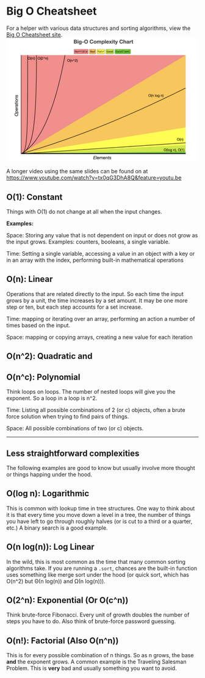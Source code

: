 # Big O Cheatsheet

For a helper with various data structures and sorting algorithms, view the [Big O Cheatsheet site](http://bigocheatsheet.com/).
![Graph of various complexities](./big_O_chart.png)

A longer video using the same slides can be found on at https://www.youtube.com/watch?v=tx0qG3DhA8Q&feature=youtu.be


## O(1): Constant
Things with O(1) do not change at all when the input changes.

**Examples:**

Space: Storing any value that is not dependent on input or does not grow as the input grows. Examples: counters, booleans, a single variable.

Time: Setting a single variable, accessing a value in an object with a key or in an array with the index, performing built-in mathematical operations

## O(n): Linear
Operations that are related directly to the input. So each time the input grows by a unit, the time increases by a set amount. It may be one more step or ten, but each step accounts for a set increase.

Time: mapping or iterating over an array, performing an action a number of times based on the input.

Space: mapping or copying arrays, creating a new value for each iteration

## O(n^2): Quadratic and
## O(n^c): Polynomial
Think loops on loops. The number of nested loops will give you the exponent. So a loop in a loop is n^2.

Time: Listing all possible combinations of 2 (or c) objects, often a brute force solution when trying to find pairs of things.

Space: All possible combinations of two (or c) objects.


---
## Less straightforward complexities
The following examples are good to know but usually involve more thought or things happing under the hood.

## O(log n): Logarithmic
This is common with lookup time in tree structures. One way to think about it is that every time you move down a level in a tree, the number of things you have left to go through roughly halves (or is cut to a third or a quarter, etc.) A binary search is a good example.

## O(n log(n)): Log Linear
In the wild, this is most common as the time that many common sorting algorithms take. If you are running a `.sort`, chances are the built-in function uses something like merge sort under the hood (or quick sort, which has O(n^2) but Θ(n log(n)) and Ω(n log(n))).

## O(2^n): Exponential (Or O(c^n))
Think brute-force Fibonacci. Every unit of growth doubles the number of steps you have to do. Also think of brute-force password guessing.

## O(n!): Factorial (Also O(n^n))
This is for every possible combination of n things. So as n grows, the base **and** the exponent grows. A common example is the Traveling Salesman Problem. This is **very** bad and usually something you want to avoid.
